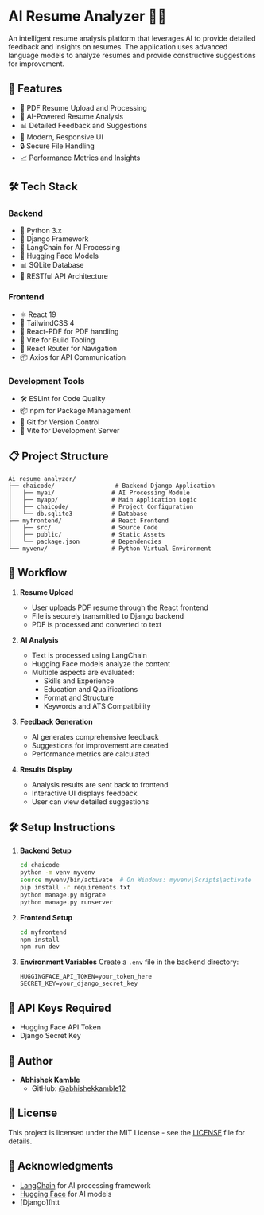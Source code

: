 # AI Resume Analyzer 🤖📄

An intelligent resume analysis platform that leverages AI to provide detailed feedback and insights on resumes. The application uses advanced language models to analyze resumes and provide constructive suggestions for improvement.

## 🌟 Features

- 📄 PDF Resume Upload and Processing
- 🤖 AI-Powered Resume Analysis
- 📊 Detailed Feedback and Suggestions
- 📱 Modern, Responsive UI
- 🔒 Secure File Handling
- 📈 Performance Metrics and Insights

## 🛠️ Tech Stack

### Backend
- 🐍 Python 3.x
- 🎯 Django  Framework 
- 🧠 LangChain for AI Processing
- 🤗 Hugging Face Models
- 📊 SQLite Database
- 🔄 RESTful API Architecture

### Frontend
- ⚛️ React 19
- 🎨 TailwindCSS 4
- 📄 React-PDF for PDF handling
- 🚀 Vite for Build Tooling
- 🔄 React Router for Navigation
- 📦 Axios for API Communication

### Development Tools
- 🛠️ ESLint for Code Quality
- 📦 npm for Package Management
- 🔄 Git for Version Control
- 🚀 Vite for Development Server

## 📋 Project Structure

```
Ai_resume_analyzer/
├── chaicode/                 # Backend Django Application
│   ├── myai/                # AI Processing Module
│   ├── myapp/               # Main Application Logic
│   ├── chaicode/            # Project Configuration
│   └── db.sqlite3           # Database
├── myfrontend/              # React Frontend
│   ├── src/                 # Source Code
│   ├── public/              # Static Assets
│   └── package.json         # Dependencies
└── myvenv/                  # Python Virtual Environment
```

## 🚀 Workflow

1. **Resume Upload**
   - User uploads PDF resume through the React frontend
   - File is securely transmitted to Django backend
   - PDF is processed and converted to text

2. **AI Analysis**
   - Text is processed using LangChain
   - Hugging Face models analyze the content
   - Multiple aspects are evaluated:
     - Skills and Experience
     - Education and Qualifications
     - Format and Structure
     - Keywords and ATS Compatibility

3. **Feedback Generation**
   - AI generates comprehensive feedback
   - Suggestions for improvement are created
   - Performance metrics are calculated

4. **Results Display**
   - Analysis results are sent back to frontend
   - Interactive UI displays feedback
   - User can view detailed suggestions

## 🛠️ Setup Instructions

1. **Backend Setup**
   ```bash
   cd chaicode
   python -m venv myvenv
   source myvenv/bin/activate  # On Windows: myvenv\Scripts\activate
   pip install -r requirements.txt
   python manage.py migrate
   python manage.py runserver
   ```

2. **Frontend Setup**
   ```bash
   cd myfrontend
   npm install
   npm run dev
   ```

3. **Environment Variables**
   Create a `.env` file in the backend directory:
   ```
   HUGGINGFACE_API_TOKEN=your_token_here
   SECRET_KEY=your_django_secret_key
   ```

## 🔑 API Keys Required

- Hugging Face API Token
- Django Secret Key

## 👥 Author

- **Abhishek Kamble**
  - GitHub: [@abhishekkamble12](https://github.com/abhishekkamble12)

## 📄 License

This project is licensed under the MIT License - see the [LICENSE](LICENSE) file for details.

## 🙏 Acknowledgments

- [LangChain](https://www.langchain.com/) for AI processing framework
- [Hugging Face](https://huggingface.co/) for AI models
- [Django](htt
